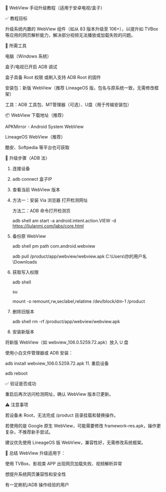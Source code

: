 📘 WebView 手动升级教程（适用于安卓电视/盒子）

✅ 教程目标

升级系统内置的 WebView 组件（如从 83 版本升级至 106+），以提升如 TVBox 等应用的网页解析能力，解决部分视频无法播放或加载失败的问题。

🧰 所需工具

电脑（Windows 系统）

盒子/电视已开启 ADB 调试

盒子具备 Root 权限 或刷入支持 ADB Root 的固件

安装包：新版 WebView（推荐 LineageOS 版，包名与原系统一致，无需修改框架）

工具：ADB 工具包、MT管理器（可选）、U盘（用于传输安装包）

📦 WebView 下载地址（推荐）

APKMirror - Android System WebView

LineageOS WebView（推荐）

酷安、Softpedia 等平台也可获取

🧪 升级步骤（ADB 法）

1. 连接设备
2. 
   adb connect 盒子IP
   
1. 查看当前 WebView 版本
2. 
   方法一：安装 Via 浏览器 打开检测网址
   
   方法二：ADB 命令打开检测页
   
   adb shell am start -a android.intent.action.VIEW -d https://liulanmi.com/labs/core.html
   
4. 备份原 WebView

   adb shell pm path com.android.webview
   
   adb pull /product/app/webview/webview.apk C:\Users\你的用户名\Downloads
   
6. 获取写入权限

   adb shell
   
   su
   
   mount -o remount,rw,seclabel,relatime /dev/block/dm-1 /product
   
8. 删除旧版本

   adb shell rm -rf /product/app/webview/webview.apk
   
10. 安装新版本
    
   将新版 WebView（如 webview_106.0.5259.72.apk）放入 U 盘
   
   使用小白文件管理器或 ADB 安装：
   
   adb install webview_106.0.5259.72.apk
11. 重启设备

   adb reboot
   
   ✅ 验证是否成功
   
   重启后再次访问检测网址，确认 WebView 版本已更新。
   
   ⚠️ 注意事项
   
   若设备未 Root，无法完成 /product 目录挂载和替换操作。
   
   若使用的是 Google 原生 WebView，可能需要修改 framework-res.apk，操作更复杂，不推荐新手尝试。
   
   建议优先使用 LineageOS 版 WebView，兼容性好，无需修改系统框架。
   
   📌 总结
   WebView 升级适用于：
   
   使用 TVBox、影视类 APP 出现网页加载失败、视频解析异常
   
   想提升系统网页兼容性和安全性
   
   有一定刷机/ADB 操作经验的用户
